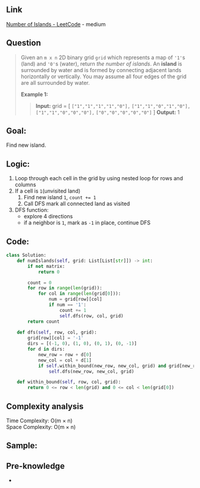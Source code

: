 ## Link
[Number of Islands - LeetCode](https://leetcode.com/problems/number-of-islands/description/) - medium
## Question
>Given an `m x n` 2D binary grid `grid` which represents a map of `'1'`s (land) and `'0'`s (water), return _the number of islands_.
>An **island** is surrounded by water and is formed by connecting adjacent lands horizontally or vertically. You may assume all four edges of the grid are all surrounded by water.
>
>**Example 1:**
>>**Input:** grid = [
>> `["1","1","1","1","0"],`
>> `["1","1","0","1","0"],`
>> `["1","1","0","0","0"],`
>> `["0","0","0","0","0"]`
>> ]
>> **Output:** 1

## Goal:
Find new island.

## Logic:
1. Loop through each cell in the grid by using nested loop for rows and columns
2. If a cell is `1`(unvisited land)
	1. Find new island `1`, `count += 1`
	2. Call DFS mark all connected land as visited
3. DFS function:
	- explore 4 directions
	- if a neighbor is `1`, mark as `-1`  in place, continue DFS
## Code:
```python
class Solution:
    def numIslands(self, grid: List[List[str]]) -> int:
        if not matrix:
            return 0

        count = 0
        for row in range(len(grid)):
            for col in range(len(grid[0])):
                num = grid[row][col]
                if num == '1':
                    count += 1
                    self.dfs(row, col, grid)
        return count
    
    def dfs(self, row, col, grid):
        grid[row][col] = '-1'
        dirs = [(-1, 0), (1, 0), (0, 1), (0, -1)]
        for d in dirs:
            new_row = row + d[0]
            new_col = col + d[1]
            if self.within_bound(new_row, new_col, grid) and grid[new_row][new_col] == '1':
                self.dfs(new_row, new_col, grid)

    def within_bound(self, row, col, grid):
        return 0 <= row < len(grid) and 0 <= col < len(grid[0])
```

## Complexity analysis
Time Complexity: O(m × n) <br>
Space Complexity: O(m × n)

## Sample: 


## Pre-knowledge
- 
